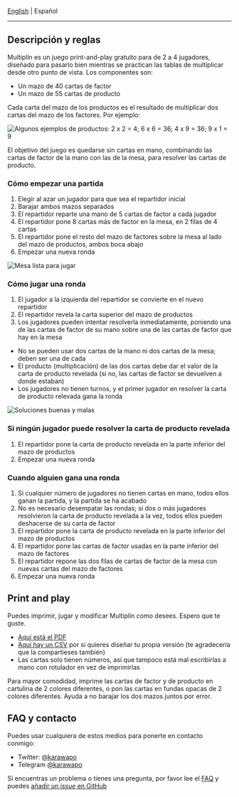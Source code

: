 [English](https://alecrem.github.io/multiplin/) | Español

---

## Descripción y reglas

Multiplín es un juego print-and-play gratuito para de 2 a 4 jugadores, diseñado para pasarlo bien mientras se practican las tablas de multiplicar desde otro punto de vista. Los componentes son:

- Un mazo de 40 cartas de factor
- Un mazo de 55 cartas de producto

Cada carta del mazo de los productos es el resultado de multiplicar dos cartas del mazo de los factores. Por ejemplo:

![Algunos ejemplos de productos: 2 x 2 = 4; 6 x 6 = 36; 4 x 9 = 36; 9 x 1 = 9](https://alecrem.github.io/multiplin/images/solution-examples.png)

El objetivo del juego es quedarse sin cartas en mano, combinando las cartas de factor de la mano con las de la mesa, para resolver las cartas de producto.

### Cómo empezar una partida

1. Elegir al azar un jugador para que sea el repartidor inicial
1. Barajar ambos mazos separados
1. El repartidor reparte una mano de 5 cartas de factor a cada jugador
1. El repartidor pone 8 cartas más de factor en la mesa, en 2 filas de 4 cartas
1. El repartidor pone el resto del mazo de factores sobre la mesa al lado del mazo de productos, ambos boca abajo
1. Empezar una nueva ronda

![Mesa lista para jugar](https://alecrem.github.io/multiplin/images/board-layout.png)

### Cómo jugar una ronda

1. El jugador a la izquierda del repartidor se convierte en el nuevo repartidor
1. El repartidor revela la carta superior del mazo de productos
1. Los jugadores pueden intentar resolverla inmediatamente, poniendo una de las cartas de factor de su mano sobre una de las cartas de factor que hay en la mesa
  - No se pueden usar dos cartas de la mano ni dos cartas de la mesa; deben ser una de cada
  - El producto (multiplicación) de las dos cartas debe dar el valor de la carta de producto revelada (si no, las cartas de factor se devuelven a donde estaban)
  - Los jugadores no tienen turnos, y el primer jugador en resolver la carta de producto relevada gana la ronda

![Soluciones buenas y malas](https://alecrem.github.io/multiplin/images/board-solutions.png)

### Si ningún jugador puede resolver la carta de producto revelada

1. El repartidor pone la carta de producto revelada en la parte inferior del mazo de productos
1. Empezar una nueva ronda

### Cuando alguien gana una ronda

1. Si cualquier número de jugadores no tienen cartas en mano, todos ellos ganan la partida, y la partida se ha acabado
1. No es necesario desempatar las rondas; si dos o más jugadores resolvieron la carta de producto revelada a la vez, todos ellos pueden deshacerse de su carta de factor
1. El repartidor pone la carta de producto revelada en la parte inferior del mazo de productos
1. El repartidor pone las cartas de factor usadas en la parte inferior del mazo de factores
1. El repartidor repone las dos filas de cartas de factor de la mesa con nuevas cartas del mazo de factores
1. Empezar una nueva ronda

## Print and play

Puedes imprimir, jugar y modificar Multiplín como desees. Espero que te guste.

- [Aquí está el PDF](https://alecrem.github.io/multiplin/pap/multiplin.pdf)
- [Aquí hay un CSV](https://alecrem.github.io/multiplin/csv/multiplin-cards.csv) por si quieres diseñar tu propia versión (te agradecería que la compartieses también)
- Las cartas solo tienen números, así que tampoco está mal escribirlas a mano con rotulador en vez de imprimirlas

Para mayor comodidad, imprime las cartas de factor y de producto en cartulina de 2 colores diferentes, o pon las cartas en fundas opacas de 2 colores diferentes. Ayuda a no barajar los dos mazos juntos por error.

## FAQ y contacto

Puedes usar cualquiera de estos medios para ponerte en contacto conmigo:

- Twitter: [@karawapo](https://twitter.com/karawapo)
- Telegram [@karawapo](https://t.me/karawapo)

Si encuentras un problema o tienes una pregunta, por favor lee el [FAQ](https://alecrem.github.io/multiplin/faq-es) y puedes [añadir un _issue_ en GitHub](https://github.com/alecrem/multiplin/issues)
